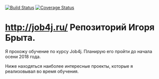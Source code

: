 [![Build Status](https://travis-ci.org/IBryt/job4j.svg?branch=master)](https://travis-ci.org/IBryt/job4j)
[![Coverage Status](https://codecov.io/gh/IBryt/job4j/branch/master/graph/badge.svg)](https://codecov.io/gh/IBryt/job4j)
# http://job4j.ru/ Репозиторий Игоря Брыта.

Я прохожу обучение по курсу Job4j. Планирую его пройти до начала осени 2018 года.

Ниже находяться наиболее интересные проекты, которые я реализовывал во время обучения.